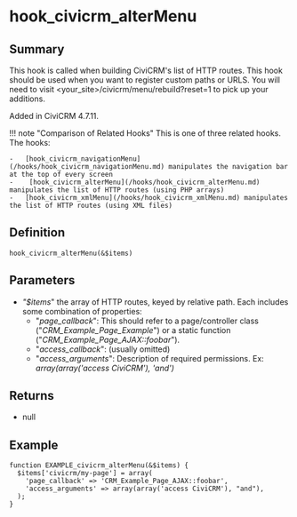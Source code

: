# hook_civicrm_alterMenu

## Summary

This hook is called when building CiviCRM's list of HTTP routes. This
hook should be used when you want to register custom paths or URLS. You
will need to visit <your_site>/civicrm/menu/rebuild?reset=1 to pick
up your additions.

Added in CiviCRM 4.7.11.



!!! note "Comparison of Related Hooks"
    This is one of three related hooks. The hooks:

    -   [hook_civicrm_navigationMenu](/hooks/hook_civicrm_navigationMenu.md) manipulates the navigation bar at the top of every screen
    -    [hook_civicrm_alterMenu](/hooks/hook_civicrm_alterMenu.md) manipulates the list of HTTP routes (using PHP arrays)
    -   [hook_civicrm_xmlMenu](/hooks/hook_civicrm_xmlMenu.md) manipulates the list of HTTP routes (using XML files)





## Definition

    hook_civicrm_alterMenu(&$items)

## Parameters

-   *"$items*" the array of HTTP routes, keyed by relative path. Each
    includes some combination of properties:
    -   "*page_callback*": This should refer to a page/controller class
        ("*CRM_Example_Page_Example*") or a static function
        ("*CRM_Example_Page_AJAX::foobar*").
    -   "*access_callback*": (usually omitted)
    -   "*access_arguments*": Description of required permissions. Ex:
        *array(array('access CiviCRM'), 'and')*

## Returns

-   null

## Example



    function EXAMPLE_civicrm_alterMenu(&$items) {
      $items['civicrm/my-page'] = array(
        'page_callback' => 'CRM_Example_Page_AJAX::foobar',
        'access_arguments' => array(array('access CiviCRM'), "and"),
      );
    }